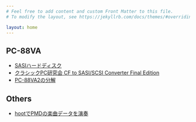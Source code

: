 ```yaml
---
# Feel free to add content and custom Front Matter to this file.
# To modify the layout, see https://jekyllrb.com/docs/themes/#overriding-theme-defaults

layout: home
---
```


## PC-88VA

- [SASIハードディスク](peripheral/sasi_hdd/sasi_hdd.md)
- [クラシックPC研究会 CF to SASI/SCSI Converter Final Edition](peripheral/cf_to_sxsi_converter/final_edition.md)
- [PC-88VA2の分解](repair/decompose_va2)

## Others

- [hootでPMDの楽曲データを演奏](hoot/pmd_on_hoot.md)

